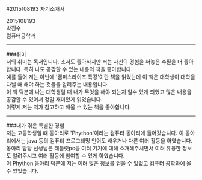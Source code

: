 #2015108193 자기소개서  
  
2015108193  
박진수  
컴퓨터공학과  
  
---
###취미  
저의 취미는 독서입니다. 소서도 좋아하지만 저는 자신의 경험을 써놓은 수필을 더 좋아합니다. 특히 나도 공감할 수 있는 내용의 책을 좋아합니다.  
예를 들어 저는 이번에 '캠퍼스라이프 특강'이란 책을 읽었는데 이 책은 대학생이 대학을 다닐 때 해야 하는 것들을 알려주는 내용입니다.  
이 책 덕분에 나는 대학생일 때 내가 무엇을 해야 되는지 알수 있게 되었고 많은 내용을 공감할 수 있어서 정말 재미있게 읽었습니다.  
이렇게 저는 저가 참고하고 배울 수 있는 책을 좋아합니다.  
  
---
###내가 겪은 특별한 경험  
저는 고등학생일 떄 동아리로 'Phython'이라는 컴퓨터 동아리에 들어갔습니다. 이 동아리에서는 java 등의 컴퓨터 프로그래밍 언어도 배우거나 다른 여러 활동을 하였습니다.  
동아리 담당 선생님은 태블릿pc등 여러 기기에 대해 소개해주시면서 여러 유용한 정보도 알려주시고 여러 활동에 참여할 수 있게 하였습니다.  
이 Phython 동아리 덕분에 저는 여러 많은 정보를 얻을 수 있었고 컴퓨터 공학과에 올 수 있었습니다.  

